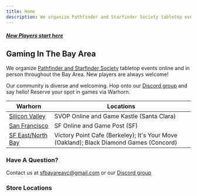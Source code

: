 ```yaml
---
title: Home
description: We organize Pathfinder and Starfinder Society tabletop events online and throughout the Bay Area. New players are always welcome! 
---
```


<a class="callout_button" href="/new_players/"><h5>New Players start here</h5></a>

## Gaming In The Bay Area

We organize [Pathfinder and Starfinder Society](https://paizo.com/organizedplay) tabletop events online and in person throughout the Bay Area. New players are always welcome! 

Our community is diverse and welcoming. Hop onto our [Discord group](https://discord.gg/Qj753NEXJm) and say hello! Reserve your spot in games via Warhorn.

| Warhorn | Locations |
| ------ | --------- |
| [Silicon Valley](https://warhorn.net/events/silicon-valley-pfs-sfs-acg)  | SVOP Online and Game Kastle (Santa Clara) |
| [San Francisco](https://warhorn.net/events/pathfinder-pfs-sfs) | SF Online and Game Post (SF)|
| [SF East/North Bay](https://warhorn.net/events/sf-bay-ne)   | Victory Point Cafe (Berkeley); It's Your Move (Oakland); Black Diamond Games (Concord) |

### Have A Question?

Contact us at sfbayareavc@gmail.com or our [Discord group](https://discord.gg/Qj753NEXJm)

### Store Locations